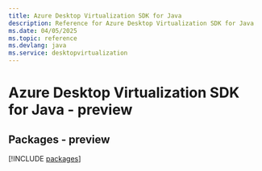 ```yaml
---
title: Azure Desktop Virtualization SDK for Java
description: Reference for Azure Desktop Virtualization SDK for Java
ms.date: 04/05/2025
ms.topic: reference
ms.devlang: java
ms.service: desktopvirtualization
---
```

# Azure Desktop Virtualization SDK for Java - preview
## Packages - preview
[!INCLUDE [packages](desktop-virtualization-index.md)]
